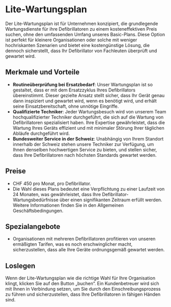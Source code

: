 # Lite-Wartungsplan

Der Lite-Wartungsplan ist für Unternehmen konzipiert, die grundlegende Wartungsdienste für ihre Defibrillatoren zu einem kosteneffektiven Preis suchen, ohne den umfassenden Umfang unseres Basic-Plans. Diese Option ist perfekt für kleinere Organisationen oder solche mit weniger hochriskanten Szenarien und bietet eine kostengünstige Lösung, die dennoch sicherstellt, dass Ihr Defibrillator von Fachleuten überprüft und gewartet wird.

## Merkmale und Vorteile

- **Routineüberprüfung bei Ersatzbedarf**: Unser Wartungsplan ist so gestaltet, dass er mit dem Ersatzzyklus Ihres Defibrillators übereinstimmt. Dieser gezielte Ansatz stellt sicher, dass Ihr Gerät genau dann inspiziert und gewartet wird, wenn es benötigt wird, und erhält seine Einsatzbereitschaft, ohne unnötige Eingriffe.
- **Qualifizierte Techniker**: Jeder Wartungsbesuch wird von unserem Team hochqualifizierter Techniker durchgeführt, die sich auf die Wartung von Defibrillatoren spezialisiert haben. Ihre Expertise gewährleistet, dass die Wartung Ihres Geräts effizient und mit minimaler Störung Ihrer täglichen Abläufe durchgeführt wird.
- **Bundesweiter Service in der Schweiz**: Unabhängig von Ihrem Standort innerhalb der Schweiz stehen unsere Techniker zur Verfügung, um Ihnen denselben hochwertigen Service zu bieten, und stellen sicher, dass Ihre Defibrillatoren nach höchsten Standards gewartet werden.

## Preise

- CHF 450 pro Monat, pro Defibrillator.
- Die Wahl dieses Plans bedeutet eine Verpflichtung zu einer Laufzeit von 24 Monaten, was gewährleistet, dass Ihre Defibrillator-Wartungsbedürfnisse über einen signifikanten Zeitraum erfüllt werden. Weitere Informationen finden Sie in den Allgemeinen Geschäftsbedingungen.

## Spezialangebote

- Organisationen mit mehreren Defibrillatoren profitieren von unseren ermäßigten Tarifen, was es noch erschwinglicher macht, sicherzustellen, dass alle Ihre Geräte ordnungsgemäß gewartet werden.

## Loslegen

Wenn der Lite-Wartungsplan wie die richtige Wahl für Ihre Organisation klingt, klicken Sie auf den Button „buchen“. Ein Kundenbetreuer wird sich mit Ihnen in Verbindung setzen, um Sie durch den Einschreibungsprozess zu führen und sicherzustellen, dass Ihre Defibrillatoren in fähigen Händen sind.
